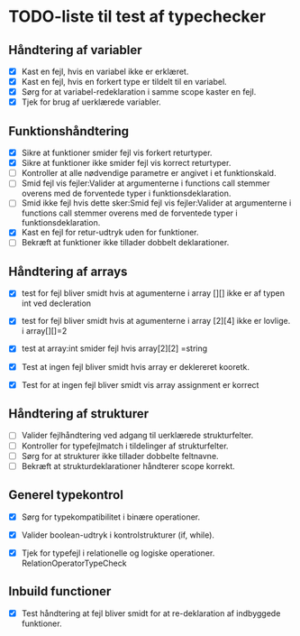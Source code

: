 # TODO-liste til test af typechecker

## Håndtering af variabler
- [x] Kast en fejl, hvis en variabel ikke er erklæret.
- [x] Kast en fejl, hvis en forkert type er tildelt til en variabel.
- [x] Sørg for at variabel-redeklaration i samme scope kaster en fejl.
- [x] Tjek for brug af uerklærede variabler.

## Funktionshåndtering
- [x] Sikre at funktioner smider fejl vis forkert returtyper.
- [x] Sikre at funktioner ikke smider fejl vis korrect returtyper.
- [ ] Kontroller at alle nødvendige parametre er angivet i et funktionskald.
- [ ] Smid fejl vis fejler:Valider at argumenterne i functions call stemmer overens med de forventede typer i funktionsdeklaration.
- [ ] Smid ikke fejl hvis dette sker:Smid fejl vis fejler:Valider at argumenterne i functions call stemmer overens med de forventede typer i funktionsdeklaration.
- [x] Kast en fejl for retur-udtryk uden for funktioner.
- [ ] Bekræft at funktioner ikke tillader dobbelt deklarationer.

## Håndtering af arrays

- [x] test for fejl bliver smidt hvis at agumenterne i array [][] ikke er af typen int ved decleration
- [x] test for fejl bliver smidt hvis at agumenterne i array [2][4] ikke er lovlige. i array[][]=2
- [x] test at array:int   smider fejl hvis array[2][2] =string
- [x] Test at ingen fejl bliver smidt hvis array er deklereret kooretk.
- [x] Test for at ingen fejl bliver smidt vis array assignment er korrect


## Håndtering af strukturer
- [ ] Valider fejlhåndtering ved adgang til uerklærede strukturfelter.
- [ ] Kontroller for typefejlmatch i tildelinger af strukturfelter.
- [ ] Sørg for at strukturer ikke tillader dobbelte feltnavne.
- [ ] Bekræft at strukturdeklarationer håndterer scope korrekt.

## Generel typekontrol
- [x] Sørg for typekompatibilitet i binære operationer.
- [x] Valider boolean-udtryk i kontrolstrukturer (if, while).
- [x] Tjek for typefejl i relationelle og logiske operationer. RelationOperatorTypeCheck


## Inbuild functioner
- [x] Test håndtering at fejl bliver smidt for at  re-deklaration af indbyggede funktioner.


